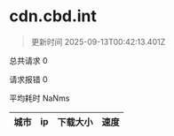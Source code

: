 
  # cdn.cbd.int

  > 更新时间 2025-09-13T00:42:13.401Z
  
  总共请求 0

  请求报错 0

  平均耗时 NaNms

|城市|ip|下载大小|速度|
|-----|----------|---|---|

  